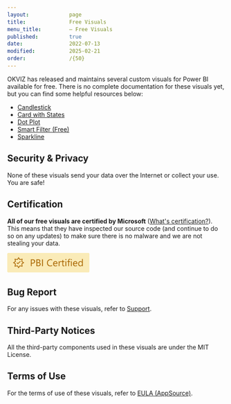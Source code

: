 ```yaml
---
layout:             page
title:              Free Visuals
menu_title:         – Free Visuals
published:          true
date:               2022-07-13
modified:           2025-02-21
order:              /{50}
---
```


OKVIZ has released and maintains several custom visuals for Power BI available for free. There is no complete documentation for these visuals yet, but you can find some helpful resources below:

- [Candlestick](https://okviz.com/candlestick/)
- [Card with States](https://okviz.com/card-with-states/)
- [Dot Plot](https://okviz.com/dot-plot/)
- [Smart Filter (Free)](https://okviz.com/smart-filter/)
- [Sparkline](https://okviz.com/sparkline/)

## Security & Privacy

None of these visuals send your data over the Internet or collect your use. You are safe!

## Certification

**All of our free visuals are certified by Microsoft** ([What's certification?](../get-started/certification.md)). This means that they have inspected our source code (and continue to do so on any updates) to make sure there is no malware and we are not stealing your data.  

<img src="../get-started/images/certified.svg" width="190">


## Bug Report

For any issues with these visuals, refer to [Support](../issues/support.md).

## Third-Party Notices

All the third-party components used in these visuals are under the MIT License.

## Terms of Use

For the terms of use of these visuals, refer to [EULA (AppSource)](../legal/eula-appsource.md).